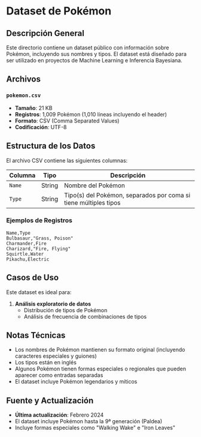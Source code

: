 # Dataset de Pokémon

## Descripción General

Este directorio contiene un dataset público con información sobre Pokémon, incluyendo sus nombres y tipos. El dataset está diseñado para ser utilizado en proyectos de Machine Learning e Inferencia Bayesiana.

## Archivos

### `pokemon.csv`
- **Tamaño**: 21 KB
- **Registros**: 1,009 Pokémon (1,010 líneas incluyendo el header)
- **Formato**: CSV (Comma Separated Values)
- **Codificación**: UTF-8

## Estructura de los Datos

El archivo CSV contiene las siguientes columnas:

| Columna | Tipo | Descripción |
|---------|------|-------------|
| `Name` | String | Nombre del Pokémon |
| `Type` | String | Tipo(s) del Pokémon, separados por coma si tiene múltiples tipos |

### Ejemplos de Registros

```csv
Name,Type
Bulbasaur,"Grass, Poison"
Charmander,Fire
Charizard,"Fire, Flying"
Squirtle,Water
Pikachu,Electric
```

## Casos de Uso

Este dataset es ideal para:

1. **Análisis exploratorio de datos**
   - Distribución de tipos de Pokémon
   - Análisis de frecuencia de combinaciones de tipos

## Notas Técnicas

- Los nombres de Pokémon mantienen su formato original (incluyendo caracteres especiales y guiones)
- Los tipos están en inglés
- Algunos Pokémon tienen formas especiales o regionales que pueden aparecer como entradas separadas
- El dataset incluye Pokémon legendarios y míticos

## Fuente y Actualización

- **Última actualización**: Febrero 2024
- El dataset incluye Pokémon hasta la 9ª generación (Paldea)
- Incluye formas especiales como "Walking Wake" e "Iron Leaves"
